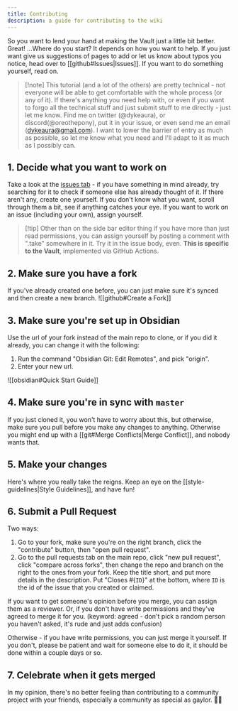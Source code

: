 ```yaml
---
title: Contributing
description: a guide for contributing to the wiki
---
```


So you want to lend your hand at making the Vault just a little bit better. Great! ...Where do you start? It depends on how you want to help. If you just want give us suggestions of pages to add or let us know about typos you notice, head over to [[github#Issues|Issues]]. If you want to do something yourself, read on.

> [!note] This tutorial (and a lot of the others) are pretty technical - not everyone will be able to get comfortable with the whole process (or any of it). If there's anything you need help with, or even if you want to forgo all the technical stuff and just submit stuff to me directly - just let me know. Find me on twitter (@dykeaura), or discord(@oreothepony), put it in your issue, or even send me an email (dykeaura@gmail.com). I want to lower the barrier of entry as much as possible, so let me know what you need and I'll adapt to it as much as I possibly can.

## 1. Decide what you want to work on

Take a look at the [issues tab](https://github.com/hairpinfiles/hairpinfiles/issues) - if you have something in mind already, try searching for it to check if someone else has already thought of it. If there aren't any, create one yourself. If you don't know what you want, scroll through them a bit, see if anything catches your eye. If you want to work on an issue (including your own), assign yourself.

> [!tip] Other than on the side bar editor thing if you have more than just read permissions, you can assign yourself by posting a comment with ".take" somewhere in it. Try it in the issue body, even. **This is specific to the Vault**, implemented via GitHub Actions.

## 2. Make sure you have a fork

If you've already created one before, you can just make sure it's synced and then create a new branch.
![[github#Create a Fork]]

## 3. Make sure you're set up in Obsidian

Use the url of your fork instead of the main repo to clone, or if you did it already, you can change it with the following:

1. Run the command "Obsidian Git: Edit Remotes", and pick "origin".
2. Enter your new url.

![[obsidian#Quick Start Guide]]

## 4. Make sure you're in sync with `master`

If you just cloned it, you won't have to worry about this, but otherwise, make sure you pull before you make any changes to anything. Otherwise you might end up with a [[git#Merge Conflicts|Merge Conflict]], and nobody wants that.

## 5. Make your changes

Here's where you really take the reigns. Keep an eye on the [[style-guidelines|Style Guidelines]], and have fun!

## 6. Submit a Pull Request

Two ways:

1. Go to your fork, make sure you're on the right branch, click the "contribute" button, then "open pull request".
2. Go to the pull requests tab on the main repo, click "new pull request", click "compare across forks", then change the repo and branch on the right to the ones from your fork.
   Keep the title short, and put more details in the description. Put "Closes #{`ID`}" at the bottom, where `ID` is the id of the issue that you created or claimed.

If you want to get someone's opinion before you merge, you can assign them as a reviewer. Or, if you don't have write permissions and they've agreed to merge it for you. (keyword: agreed - don't pick a random person you haven't asked, it's rude and just adds confusion)

Otherwise - if you have write permissions, you can just merge it yourself. If you don't, please be patient and wait for someone else to do it, it should be done within a couple days or so.

## 7. Celebrate when it gets merged

In my opinion, there's no better feeling than contributing to a community project with your friends, especially a community as special as gaylor. 🥳🎉

